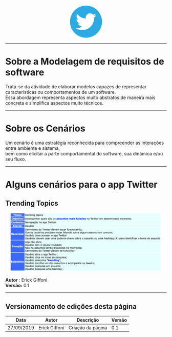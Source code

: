 <span style="margin-left: 40%;">![Twitter Logo](../../images/twitter-logo-100px.png)</span>
***
# Sobre a Modelagem de requisitos de software
Trata-se da atividade de elaborar modelos capazes de representar características ou comportamentos de um software.</br>Essa abordagem representa aspectos muito abstratos de maneira mais concreta e simplifica aspectos muito técnicos.
***
# Sobre os Cenários
Um cenário é uma estratégia reconhecida para compreender as interações entre ambiente e sistema,</br>bem como elicitar a parte comportamental do software, sua dinâmica e/ou seu fluxo.
***
# Alguns cenários para o app Twitter
## Trending Topics
<span style="margin-left: 0%;">![Trending Topics](./images/trending_topics.png)</span>

**Autor** : Erick Giffoni </br>
**Versão:** 0.1
***
## Versionamento de edições desta página
| Data | Autor | Descrição | Versão |
|------|-------|-----------|--------|
| 27/09/2019 | Erick Giffoni | Criação da página | 0.1 |
